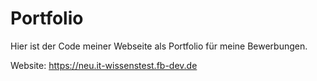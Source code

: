 # Portfolio

Hier ist der Code meiner Webseite als Portfolio für meine Bewerbungen.

Website: https://neu.it-wissenstest.fb-dev.de
